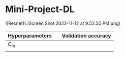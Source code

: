 # Mini-Project-DL
![Resnet](./Screen Shot 2022-11-12 at 9.52.50 PM.png)

| Hyperparameters   |   | Validation accuracy  |
| :---        |    :----:   |          ---: |
|   C<sub>in</sub>  |     |    |
|    |         |    |
